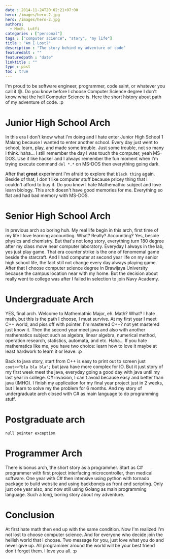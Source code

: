 ```yaml
---
date : 2014-11-24T20:02:21+07:00
hero: /images/hero-2.jpg
hero: /images/hero-2.jpg
authors:
  - Moch. Lutfi
categories : ["personal"]
tags : ["computer science", "story", "my life"]
title : "Am I Lost?"
description : "The story behind my adventure of code"
featuredalt : ""
featuredpath : "date"
linktitle : ""
type : post
toc : true
---
```


I'm proud to be software engineer, programmer, code saint, or whatever you call it :smile:. Do you know before I choose Computer Science degree I don't know what the hell Computer Science is. Here the short history about path of my adventure of code. :p

# Junior High School Arch

In this era I don't know what I'm doing and I hate enter Junior High School 1 Malang because I wanted to enter another school. Every day just went to school, learn, play, and made some trouble. Just some trouble, not so many I think. haha... I still remember the day I was touch the computer, yeah MS-DOS. Use it like hacker and I always remember the fun moment when I'm trying execute command `del *.*` on MS-DOS then everything going dark. 

After that **great** experiment I'm afraid to explore that `black thing` again. Beside of that, I don't like computer stuff because pricey thing that I couldn't afford to buy it. Do you know I hate Mathemathic subject and love learn biology. This arch doesn't have good memories for me. Everything so flat and had bad memory with MS-DOS. 

# Senior High School Arch

In previous arch so boring huh. My real life begin in this arch, first time of my life I love learning accounting. What? Really? Accounting? Yes, beside physics and chemistry. But that's not long story, everything turn 180 degree after my class move near computer laboratory. Everyday I always in the lab, yes just play game. That era counter strike is the one of fenomemal game beside the starcraft. And I had computer at second year life on my senior high school life, the fact still not change every day always playing game. After that I choose computer science degree in Brawijaya University because the campus location near with my home. But the decision about really went to college was after I failed in selection to join Navy Academy. 

# Undergraduate Arch

YES, final arch. Welcome to Mathemathic Major, eh. Math? What? I hate math, but this is the path I choose, I must survive. At my first year I meet C++ world, and piss off with pointer. I'm mastered C++? not yet mastered just know it. Then the second year meet java and also with another mathematics subject such as algebra, linear algebra, numerical method, operation research, statistics, automata, and etc. Haha... If you hate mathematics like me, you have two choice: learn how to love it maybe at least hardwork to learn it or leave. :p

Back to java story, start from C++ is easy to print out to screen just `cout<<"bla bla bla";` but java have more complex for IO. But it just story of my first week meet the java, everyday going a good day with java until my last year in college. C# invasion, I can't avoid because easy and better than java (IMHO). I finish my application for my final year project just in 2 weeks, but I learn to solve my the problem for 6 months. And my story of undergraduate arch closed with C# as main language to do programming stuff.

# Postgraduate arch

`null pointer exception`

# Programmer Arch

There is bonus arch, the short story as a programmer. Start as C# programmer with first project interfacing microcontroller, then medical software. One year with C# then intensive using python with tornado package to build website and using backbonejs as front end scripting. Only just one year also, and now still using Golang as main programming language. Such a long, boring story about my adventure. 

# Conclusion

At first hate math then end up with the same condition. Now I'm realized I'm not lost to choose computer science. And for everyone who decide join the hellish world that I choose. Two message for you, just love what you do and never give up. All programmer around the world will be your best friend don't forget them. I love you all. :p
